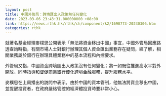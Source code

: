 ```yaml
---
layout: post
title: 中國外管局：跨境匯出入政策無任何變化
date: 2023-03-06 23:43:31.000000000 +08:00
link: https://news.rthk.hk/rthk/ch/component/k2/1690773-20230306.htm
categories: rthk
---
```


就著名基金經理麥樸思公開表示「無法將資金移出中國」事宜，中國外管局回應路透查詢時指，有關市場人士對銀行辦理其個人資金匯出業務存在疑問，經了解，相關業務屬於銀行在辦理具體業務中的基本流程和內控要求。

外管局又指，中國資金跨境匯出入政策沒有任何變化；將一如既往推進高水平對外開放，同時指導和督促商業銀行優化跨境金融服務，提升服務水平。

麥樸思在上周播出的訪問中表示，由於中國的資本管制，他無法將資金移出中國，並提醒投資者，在政府嚴格管控的經濟體投資時要非常小心。
